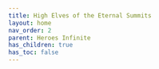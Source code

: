 ```yaml
---
title: High Elves of the Eternal Summits
layout: home
nav_order: 2
parent: Heroes Infinite
has_children: true
has_toc: false
---
```

